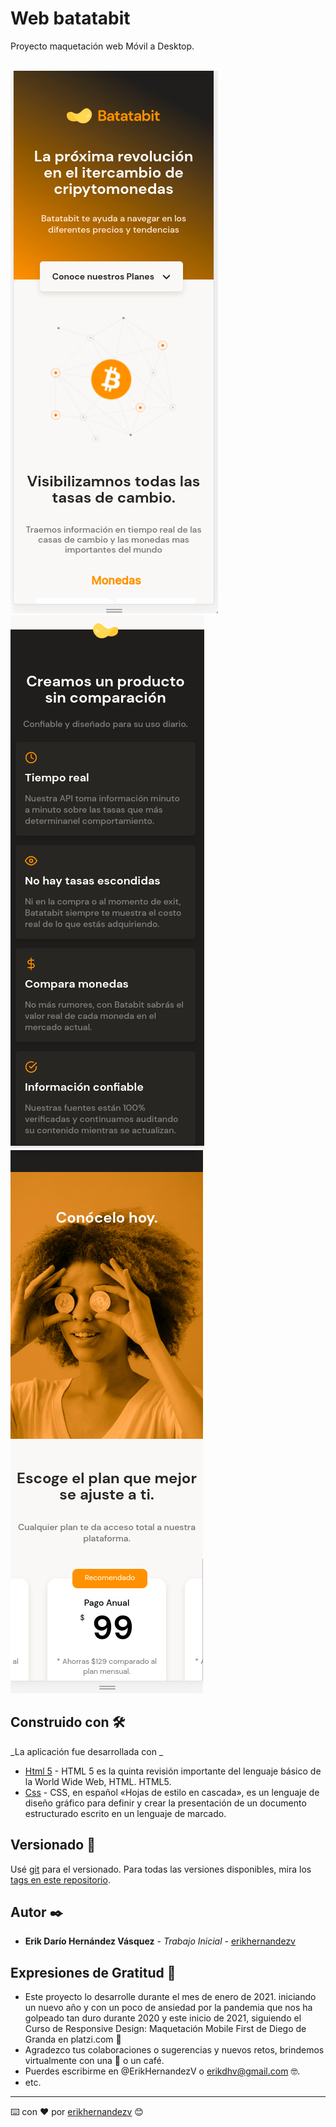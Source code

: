 # Web batatabit

Proyecto maquetación web Móvil a Desktop.
<br><br>
<p align="center">
  
![Primera imagen web Batatabit](https://github.com/erikhernandezv/web_batatabit/blob/master/batatabit1.png)<br>
![Segunda imagen web Batatabit](https://github.com/erikhernandezv/web_batatabit/blob/master/batatbit2.png)<br>
![Tercera imagen web Batatabit](https://github.com/erikhernandezv/web_batatabit/blob/master/batatabit3.png)

</p>


## Construido con 🛠️

_La aplicación fue desarrollada con _

* [Html 5](https://developer.mozilla.org/es/docs/HTML/HTML5) - HTML 5 es la quinta revisión importante del lenguaje básico de la World Wide Web, HTML. HTML5.
* [Css](https://developer.mozilla.org/es/docs/Web/CSS) - CSS, en español «Hojas de estilo en cascada», es un lenguaje de diseño gráfico para definir y crear la presentación de un documento estructurado escrito en un lenguaje de marcado.

## Versionado 📌

Usé [git](https://git-scm.com/) para el versionado. Para todas las versiones disponibles, mira los [tags en este repositorio](https://github.com/erikhernandezv/web_batatabit).

## Autor ✒️

* **Erik Darío Hernández Vásquez** - *Trabajo Inicial* - [erikhernandezv](https://github.com/erikhernandezv)

## Expresiones de Gratitud 🎁

* Este proyecto lo desarrolle durante el mes de enero de 2021. iniciando un nuevo año y con un poco de ansiedad por la pandemia que nos ha golpeado tan duro durante 2020 y este inicio de 2021, siguiendo el Curso de Responsive Design: Maquetación Mobile First de Diego de Granda en platzi.com 📢
* Agradezco tus colaboraciones o sugerencias y nuevos retos, brindemos virtualmente con una 🍺 o un café. 
* Puerdes escribirme en @ErikHernandezV o erikdhv@gmail.com 🤓.
* etc.



---
⌨️ con ❤️ por [erikhernandezv](https://github.com/erikhernandezv) 😊
